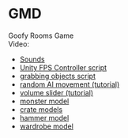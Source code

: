 # GMD
 Goofy Rooms Game  
 Video:
   
  * [Sounds](https://pixabay.com)
  * [Unity FPS Controller script](https://sharpcoderblog.com/blog/unity-3d-fps-controller)
  * [grabbing objects script](https://www.youtube.com/watch?v=6bFCQqabfzo)
  * [random AI movement (tutorial)](https://www.youtube.com/watch?v=dYs0WRzzoRc)
  * [volume slider (tutorial)](https://www.youtube.com/watch?v=k2vOeTK0z2g)
  * [monster model](https://www.cgtrader.com/free-3d-models/character/child/monster-siamese-twins)
  * [crate models](https://www.cgtrader.com/free-3d-models/exterior/street-exterior/wooden-crates-ffa57bf1-bf2a-47b4-bdc0-47cd312cc1fb)
  * [hammer model](https://www.cgtrader.com/free-3d-models/industrial/tool/hammer-pbr-unity-ready)
  * [wardrobe model](https://www.cgtrader.com/free-3d-models/furniture/cabinet/rustic-wardrobe-unity-ready)
